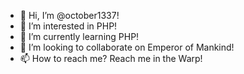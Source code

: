 - 🐔 Hi, I’m @october1337!
- 👀 I’m interested in PHP!
- 🙉 I’m currently learning PHP!
- 💝 I’m looking to collaborate on Emperor of Mankind!
- 📫 How to reach me? Reach me in the Warp!

<!---
october1337/october1337 is a ✨ special ✨ repository because its `README.md` (this file) appears on your GitHub profile.
You can click the Preview link to take a look at your changes.
--->
